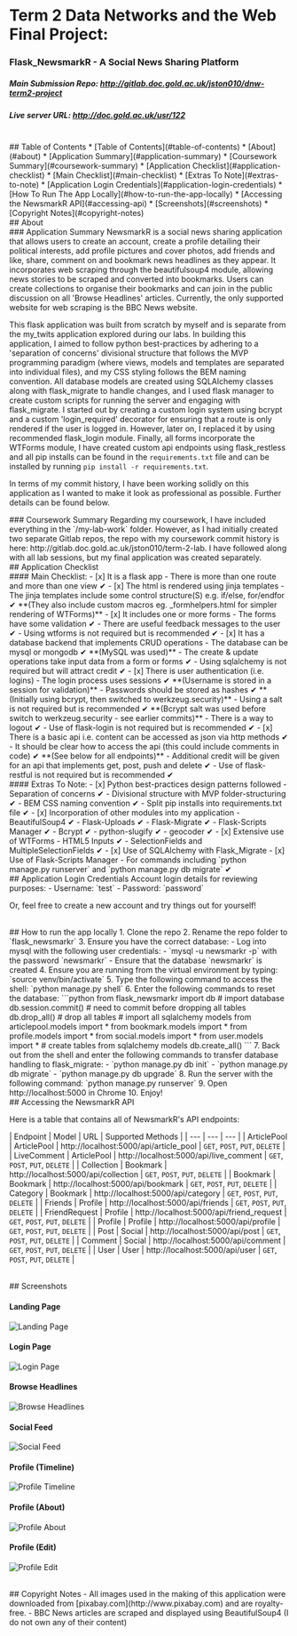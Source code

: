 # Term 2 Data Networks and the Web Final Project:

### Flask_NewsmarkR - A Social News Sharing Platform
##### Main Submission Repo: http://gitlab.doc.gold.ac.uk/jston010/dnw-term2-project
##### Live server URL: http://doc.gold.ac.uk/usr/122

<br/>

<div id="table-of-contents" />
## Table of Contents
* [Table of Contents](#table-of-contents)
* [About](#about)
  * [Application Summary](#application-summary)
  * [Coursework Summary](#coursework-summary)
* [Application Checklist](#application-checklist)
  * [Main Checklist](#main-checklist)
  * [Extras To Note](#extras-to-note)
* [Application Login Credentials](#application-login-credentials)
* [How To Run The App Locally](#how-to-run-the-app-locally)
* [Accessing the NewsmarkR API](#accessing-api)
* [Screenshots](#screenshots)
* [Copyright Notes](#copyright-notes)

<br/>

<div id="about" />
## About

<div id="about-summary" />
### Application Summary
NewsmarkR is a social news sharing application that allows users to create an account, create a profile detailing their political interests, add profile pictures and cover photos, add friends and like, share, comment on and bookmark news headlines as they appear. It incorporates web scraping through the beautifulsoup4 module, allowing news stories to be scraped and converted into bookmarks. Users can create collections to organise their bookmarks and can join in the public discussion on all 'Browse Headlines' articles. Currently, the only supported website for web scraping is the BBC News website.

This flask application was built from scratch by myself and is separate from the my_twits application explored during our labs. In building this application, I aimed to follow python best-practices by adhering to a 'separation of concerns' divisional structure that follows the MVP programming paradigm (where views, models and templates are separated into individual files), and my CSS styling follows the BEM naming convention. All database models are created using SQLAlchemy classes along with flask_migrate to handle changes, and I used flask manager to create custom scripts for running the server and engaging with flask_migrate.  I started out by creating a custom login system using bcrypt and a custom 'login_required' decorator for ensuring that a route is only rendered if the user is logged in. However, later on, I replaced it by using recommended flask_login module. Finally, all forms incorporate the WTForms module, I have created custom api endpoints using flask_restless and all pip installs can be found in the `requirements.txt` file and can be installed by running `pip install -r requirements.txt`.

In terms of my commit history, I have been working solidly on this application as I wanted to make it look as professional as possible. Further details can be found below.

<div id="coursework-summary" />
### Coursework Summary
Regarding my coursework, I have included everything in the `/my-lab-work` folder. However, as I had initially created two separate Gitlab repos, the repo with my coursework commit history is here: http://gitlab.doc.gold.ac.uk/jston010/term-2-lab. I have followed along with all lab sessions, but my final application was created separately.

<br/>

<div id="application-checklist" />
## Application Checklist
<div id="main-checklist" />
#### Main Checklist:
- [x] It is a flask app
  - There is more than one route and more than one view &#10004;
- [x] The html is rendered using jinja templates
  - The jinja templates include some control structure(S) e.g. if/else, for/endfor &#10004; **(They also include custom macros eg. _formhelpers.html for simpler rendering of WTForms)**
- [x] It includes one or more forms
  - The forms have some validation &#10004;
  - There are useful feedback messages to the user &#10004;
  - Using wtforms is not required but is recommended &#10004;
- [x] It has a database backend that implements CRUD operations
  - The database can be mysql or mongodb &#10004; **(MySQL was used)**
  - The create & update operations take input data from a form or forms &#10004;
  - Using sqlalchemy is not required but will attract credit &#10004;
- [x] There is user authentication (i.e. logins)
  - The login process uses sessions &#10004; **(Username is stored in a session for validation)**
  - Passwords should be stored as hashes &#10004; **(Initially using bcrypt, then switched to werkzeug.security)**
  - Using a salt is not required but is recommended &#10004; **(Bcrypt salt was used before switch to werkzeug.security - see earlier commits)**
  - There is a way to logout &#10004;
  - Use of flask-login is not required but is recommended &#10004;
- [x] There is a basic api i.e. content can be accessed as json via http methods &#10004;
  - It should be clear how to access the api (this could include comments in code) &#10004; **(See below for all endpoints)**
  - Additional credit will be given for an api that implements get, post, push and delete &#10004;
  - Use of flask-restful is not required but is recommended &#10004;

<div id="extras-to-note" />
#### Extras To Note:
- [x] Python best-practices design patterns followed
  - Separation of concerns &#10004;
  - Divisional structure with MVP folder-structuring &#10004;
  - BEM CSS naming convention &#10004;
  - Split pip installs into requirements.txt file &#10004;
- [x] Incorporation of other modules into my application
  - BeautifulSoup4 &#10004;
  - Flask-Uploads &#10004;
  - Flask-Migrate &#10004;
  - Flask-Scripts Manager &#10004;
  - Bcrypt &#10004;
  - python-slugify &#10004;
  - geocoder &#10004;
- [x] Extensive use of WTForms
  - HTML5 Inputs &#10004;
  - SelectionFields and MultipleSelectionFields &#10004;
- [x] Use of SQLAlchemy with Flask_Migrate
- [x] Use of Flask-Scripts Manager
  - For commands including `python manage.py runserver` and `python manage.py db migrate` &#10004;

<br/>

<div id="application-login-credentials" />
## Application Login Credentials
Account login details for reviewing purposes:
- Username: `test`
- Password: `password`

Or, feel free to create a new account and try things out for yourself!

<br/>

<div id="how-to-run-the-app-locally" />
## How to run the app locally
1. Clone the repo
2. Rename the repo folder to `flask_newsmarkr`
3. Ensure you have the correct database:
  - Log into mysql with the following user credentials:
    - `mysql -u newsmarkr -p` with the password `newsmarkr`
  - Ensure that the database `newsmarkr` is created
4. Ensure you are running from the virtual environment by typing: `source venv/bin/activate`
5. Type the following command to access the shell: `python manage.py shell`
6. Enter the following commands to reset the database:
    ```python
    from flask_newsmarkr import db # import database
    db.session.commit() # need to commit before dropping all tables
    db.drop_all() # drop all tables
    # import all sqlalchemy models
    from articlepool.models import *
    from bookmark.models import *
    from profile.models import *
    from social.models import *
    from user.models import *
    # create tables from sqlalchemy models
    db.create_all()
    ```
7. Back out from the shell and enter the following commands to transfer database handling to flask_migrate:
  - `python manage.py db init`
  - `python manage.py db migrate`
  - `python manage.py db upgrade`
8. Run the server with the following command: `python manage.py runserver`
9. Open http://localhost:5000 in Chrome
10. Enjoy!

<br/>

<div id="accessing-api" />
## Accessing the NewsmarkR API

Here is a table that contains all of NewsmarkR's API endpoints:


| Endpoint | Model | URL | Supported Methods |
| --- | --- | --- |
| ArticlePool | ArticlePool | http://localhost:5000/api/article_pool | `GET`, `POST`, `PUT`, `DELETE` |
| LiveComment | ArticlePool | http://localhost:5000/api/live_comment | `GET`, `POST`, `PUT`, `DELETE` |
| Collection | Bookmark | http://localhost:5000/api/collection | `GET`, `POST`, `PUT`, `DELETE` |
| Bookmark | Bookmark | http://localhost:5000/api/bookmark | `GET`, `POST`, `PUT`, `DELETE` |
| Category | Bookmark | http://localhost:5000/api/category | `GET`, `POST`, `PUT`, `DELETE` |
| Friends | Profile | http://localhost:5000/api/friends | `GET`, `POST`, `PUT`, `DELETE` |
| FriendRequest | Profile | http://localhost:5000/api/friend_request | `GET`, `POST`, `PUT`, `DELETE` |
| Profile | Profile | http://localhost:5000/api/profile | `GET`, `POST`, `PUT`, `DELETE` |
| Post | Social | http://localhost:5000/api/post | `GET`, `POST`, `PUT`, `DELETE` |
| Comment | Social | http://localhost:5000/api/comment | `GET`, `POST`, `PUT`, `DELETE` |
| User | User | http://localhost:5000/api/user | `GET`, `POST`, `PUT`, `DELETE` |



<br/>

<div id="screenshots" />
## Screenshots

#### Landing Page
![Landing Page](my-lab-work/README_SCREENSHOTS/1_landing_page.png?raw=true "Landing Page")
#### Login Page
![Login Page](my-lab-work/README_SCREENSHOTS/2_login_page.png?raw=true "Login Page")
#### Browse Headlines
![Browse Headlines](my-lab-work/README_SCREENSHOTS/3_browse_headlines.png?raw=true "Browse Headlines")
#### Social Feed
![Social Feed](my-lab-work/README_SCREENSHOTS/4_social_feed.png?raw=true "Social Feed")
#### Profile (Timeline)
![Profile Timeline](my-lab-work/README_SCREENSHOTS/5_profile_timeline.png?raw=true "Profile Timeline")
#### Profile (About)
![Profile About](my-lab-work/README_SCREENSHOTS/6_profile_about.png?raw=true "Profile About")
#### Profile (Edit)
![Profile Edit](my-lab-work/README_SCREENSHOTS/7_profile_edit.png?raw=true "Profile Edit")


<br/>

<div id="copyright-notes" />
## Copyright Notes
- All images used in the making of this application were downloaded from [pixabay.com](http://www.pixabay.com) and are royalty-free.
- BBC News articles are scraped and displayed using BeautifulSoup4 (I do not own any of their content)
